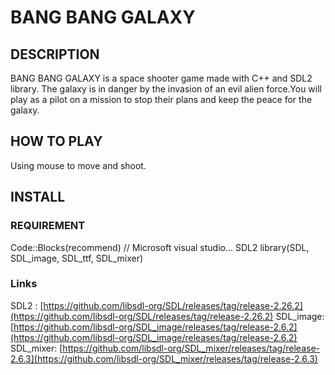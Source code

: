 # **BANG BANG GALAXY**
## DESCRIPTION
BANG BANG GALAXY is a space shooter game made with C++ and SDL2 library. The galaxy is in danger by the invasion of an evil alien force.You will play as a pilot on a mission to stop their plans and keep the peace for the galaxy.
## HOW TO PLAY
Using mouse to move and shoot.
## INSTALL
### REQUIREMENT
Code::Blocks(recommend) // Microsoft visual studio...
SDL2 library(SDL, SDL_image, SDL_ttf, SDL_mixer)
### Links
SDL2 : [https://github.com/libsdl-org/SDL/releases/tag/release-2.26.2](https://github.com/libsdl-org/SDL/releases/tag/release-2.26.2)
SDL_image: [https://github.com/libsdl-org/SDL_image/releases/tag/release-2.6.2](https://github.com/libsdl-org/SDL_image/releases/tag/release-2.6.2)
SDL_mixer: [https://github.com/libsdl-org/SDL_mixer/releases/tag/release-2.6.3](https://github.com/libsdl-org/SDL_mixer/releases/tag/release-2.6.3)
